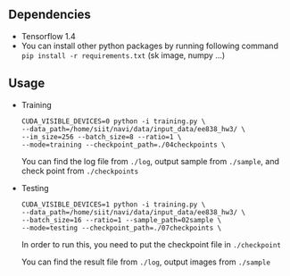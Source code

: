 ## Dependencies

- Tensorflow 1.4
- You can install other python packages by running following command
  `pip install -r requirements.txt` 
  (sk image, numpy ...)



## Usage

- Training

    ```shell
    CUDA_VISIBLE_DEVICES=0 python -i training.py \
    --data_path=/home/siit/navi/data/input_data/ee838_hw3/ \
    --im_size=256 --batch_size=8 --ratio=1 \
    --mode=training --checkpoint_path=./04checkpoints \
    ```

    You can find the log file from `./log`, output sample from `./sample`, and check point from `./checkpoints`

     

- Testing 

    ```shell
    CUDA_VISIBLE_DEVICES=1 python -i training.py \
    --data_path=/home/siit/navi/data/input_data/ee838_hw3/ \
    --batch_size=16 --ratio=1 --sample_path=02sample \
    --mode=testing --checkpoint_path=./07checkpoints \
    ```

    In order to run this, you need to put the checkpoint file in `./checkpoint`

    You can find the result file from `./log`, output images from `./sample`


